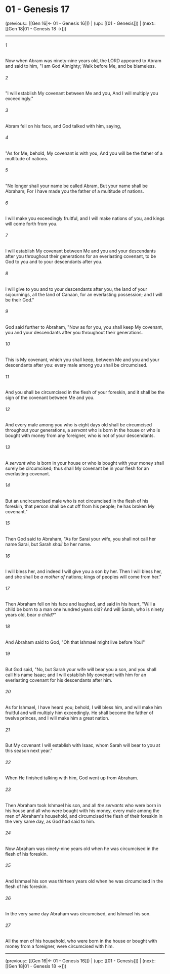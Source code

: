 # 01 - Genesis 17

(previous:: [[Gen 16|← 01 - Genesis 16]]) | (up:: [[01 - Genesis]]) | (next:: [[Gen 18|01 - Genesis 18 →]])

***


###### 1 
Now when Abram was ninety-nine years old, the LORD appeared to Abram and said to him, "I am God Almighty; Walk before Me, and be blameless. 

###### 2 
"I will establish My covenant between Me and you, And I will multiply you exceedingly." 

###### 3 
Abram fell on his face, and God talked with him, saying, 

###### 4 
"As for Me, behold, My covenant is with you, And you will be the father of a multitude of nations. 

###### 5 
"No longer shall your name be called Abram, But your name shall be Abraham; For I have made you the father of a multitude of nations. 

###### 6 
I will make you exceedingly fruitful, and I will make nations of you, and kings will come forth from you. 

###### 7 
I will establish My covenant between Me and you and your descendants after you throughout their generations for an everlasting covenant, to be God to you and to your descendants after you. 

###### 8 
I will give to you and to your descendants after you, the land of your sojournings, all the land of Canaan, for an everlasting possession; and I will be their God." 

###### 9 
God said further to Abraham, "Now as for you, you shall keep My covenant, you and your descendants after you throughout their generations. 

###### 10 
This is My covenant, which you shall keep, between Me and you and your descendants after you: every male among you shall be circumcised. 

###### 11 
And you shall be circumcised in the flesh of your foreskin, and it shall be the sign of the covenant between Me and you. 

###### 12 
And every male among you who is eight days old shall be circumcised throughout your generations, a _servant_ who is born in the house or who is bought with money from any foreigner, who is not of your descendants. 

###### 13 
A _servant_ who is born in your house or who is bought with your money shall surely be circumcised; thus shall My covenant be in your flesh for an everlasting covenant. 

###### 14 
But an uncircumcised male who is not circumcised in the flesh of his foreskin, that person shall be cut off from his people; he has broken My covenant." 

###### 15 
Then God said to Abraham, "As for Sarai your wife, you shall not call her name Sarai, but Sarah _shall be_ her name. 

###### 16 
I will bless her, and indeed I will give you a son by her. Then I will bless her, and she shall be _a mother of_ nations; kings of peoples will come from her." 

###### 17 
Then Abraham fell on his face and laughed, and said in his heart, "Will a child be born to a man one hundred years old? And will Sarah, who is ninety years old, bear _a child_?" 

###### 18 
And Abraham said to God, "Oh that Ishmael might live before You!" 

###### 19 
But God said, "No, but Sarah your wife will bear you a son, and you shall call his name Isaac; and I will establish My covenant with him for an everlasting covenant for his descendants after him. 

###### 20 
As for Ishmael, I have heard you; behold, I will bless him, and will make him fruitful and will multiply him exceedingly. He shall become the father of twelve princes, and I will make him a great nation. 

###### 21 
But My covenant I will establish with Isaac, whom Sarah will bear to you at this season next year." 

###### 22 
When He finished talking with him, God went up from Abraham. 

###### 23 
Then Abraham took Ishmael his son, and all _the servants_ who were born in his house and all who were bought with his money, every male among the men of Abraham's household, and circumcised the flesh of their foreskin in the very same day, as God had said to him. 

###### 24 
Now Abraham was ninety-nine years old when he was circumcised in the flesh of his foreskin. 

###### 25 
And Ishmael his son was thirteen years old when he was circumcised in the flesh of his foreskin. 

###### 26 
In the very same day Abraham was circumcised, and Ishmael his son. 

###### 27 
All the men of his household, who were born in the house or bought with money from a foreigner, were circumcised with him.

***

(previous:: [[Gen 16|← 01 - Genesis 16]]) | (up:: [[01 - Genesis]]) | (next:: [[Gen 18|01 - Genesis 18 →]])
